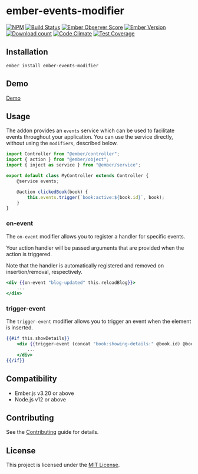# ember-events-modifier

[![NPM][npm-badge-img]][npm-badge-link]
[![Build Status][build-status-img]][build-status-link]
[![Ember Observer Score][ember-observer-badge]][ember-observer-url]
[![Ember Version][ember-version]][ember-version-url]
[![Download count][npm-downloads-img]][npm-badge-link]
[![Code Climate][climate-badge]][climate-badge-url]
[![Test Coverage][coverage-badge]][coverage-badge-url]

## Installation

```
ember install ember-events-modifier
```

## Demo

[Demo](https://tzellman.github.io/ember-events-modifier/)

## Usage

The addon provides an `events` service which can be used to facilitate events throughout your application. You can use
the service directly, without using the `modifiers`, described below.

```javascript
import Controller from "@ember/controller";
import { action } from "@ember/object";
import { inject as service } from "@ember/service";

export default class MyController extends Controller {
    @service events;

    @action clickedBook(book) {
        this.events.trigger(`book:active:${book.id}`, book);
    }
}
```

### on-event

The `on-event` modifier allows you to register a handler for specific events.

Your action handler will be passed arguments that are provided when the action is triggered.

Note that the handler is automatically registered and removed on insertion/removal, respectively.

```handlebars
<div {{on-event "blog-updated" this.reloadBlog}}>
    ...
</div>
```

### trigger-event

The `trigger-event` modifier allows you to trigger an event when the element is inserted.

```handlebars
{{#if this.showDetails}}
    <div {{trigger-event (concat "book:showing-details:" @book.id) @book}}>
        ...
    </div>
{{/if}}
```

## Compatibility

-   Ember.js v3.20 or above
-   Node.js v12 or above

## Contributing

See the [Contributing](CONTRIBUTING.md) guide for details.

## License

This project is licensed under the [MIT License](LICENSE.md).

[npm-badge-img]: https://badge.fury.io/js/ember-events-modifier.svg
[npm-badge-link]: http://badge.fury.io/js/ember-events-modifier
[build-status-img]: https://github.com/tzellman/ember-events-modifier/workflows/Build/badge.svg?branch=master&event=push
[build-status-link]: https://github.com/tzellman/ember-events-modifier/actions?query=workflow%3A%22Build%22
[npm-downloads-img]: https://img.shields.io/npm/dt/ember-events-modifier.svg
[ember-observer-badge]: http://emberobserver.com/badges/ember-events-modifier.svg
[ember-observer-url]: http://emberobserver.com/addons/ember-events-modifier
[ember-version]: https://img.shields.io/badge/Ember-3.12%2B-brightgreen.svg
[ember-version-url]: https://blog.emberjs.com/2019/08/16/ember-3-12-released.html
[coverage-badge]: https://codeclimate.com/github/tzellman/ember-events-modifier/badges/coverage.svg
[coverage-badge-url]: https://codeclimate.com/github/tzellman/ember-events-modifier/test_coverage
[climate-badge]: https://codeclimate.com/github/tzellman/ember-events-modifier/badges/gpa.svg
[climate-badge-url]: https://codeclimate.com/github/tzellman/ember-events-modifier
